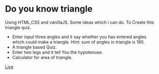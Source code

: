# Do you know triangle
Using HTML,CSS and vanillaJS. Some ideas which i can do. To Create this triangle quiz.

- Enter input three angles and it say whether you has entered angles which could make a triangle. Hint: sum of angles in triangle is 180.
- A triangle based Quiz.
- Enter two legs and it tell You the hypotenuse.
- Calculator for area of triangle.

[Live](https://do-you-know-triangle-jaak.netlify.app/)
